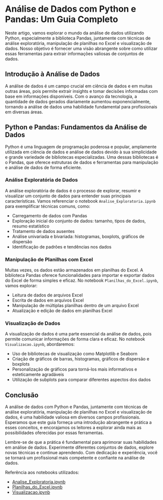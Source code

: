 # Análise de Dados com Python e Pandas: Um Guia Completo

Neste artigo, vamos explorar o mundo da análise de dados utilizando Python, especialmente a biblioteca Pandas, juntamente com técnicas de análise exploratória, manipulação de planilhas no Excel e visualização de dados. Nosso objetivo é fornecer uma visão abrangente sobre como utilizar essas ferramentas para extrair informações valiosas de conjuntos de dados.

## Introdução à Análise de Dados

A análise de dados é um campo crucial em ciência de dados e em muitas outras áreas, pois permite extrair insights e tomar decisões informadas com base em informações disponíveis. Com o avanço da tecnologia, a quantidade de dados gerados diariamente aumentou exponencialmente, tornando a análise de dados uma habilidade fundamental para profissionais em diversas áreas.

## Python e Pandas: Fundamentos da Análise de Dados

Python é uma linguagem de programação poderosa e popular, amplamente utilizada em ciência de dados e análise de dados devido à sua simplicidade e grande variedade de bibliotecas especializadas. Uma dessas bibliotecas é o Pandas, que oferece estruturas de dados e ferramentas para manipulação e análise de dados de forma eficiente.

### Análise Exploratória de Dados

A análise exploratória de dados é o processo de explorar, resumir e visualizar um conjunto de dados para entender suas principais características. Vamos referenciar o notebook `Analise_Exploratoria.ipynb` para exemplificar técnicas comuns, como:

- Carregamento de dados com Pandas
- Exploração inicial do conjunto de dados: tamanho, tipos de dados, resumo estatístico
- Tratamento de dados ausentes
- Análise univariada e bivariada: histogramas, boxplots, gráficos de dispersão
- Identificação de padrões e tendências nos dados

### Manipulação de Planilhas com Excel

Muitas vezes, os dados estão armazenados em planilhas do Excel. A biblioteca Pandas oferece funcionalidades para importar e exportar dados do Excel de forma simples e eficaz. No notebook `Planilhas_do_Excel.ipynb`, vamos explorar:

- Leitura de dados de arquivos Excel
- Escrita de dados em arquivos Excel
- Manipulação de múltiplas planilhas dentro de um arquivo Excel
- Atualização e edição de dados em planilhas Excel

### Visualização de Dados

A visualização de dados é uma parte essencial da análise de dados, pois permite comunicar informações de forma clara e eficaz. No notebook `Visualizacao.ipynb`, abordaremos:

- Uso de bibliotecas de visualização como Matplotlib e Seaborn
- Criação de gráficos de barras, histogramas, gráficos de dispersão e boxplots
- Personalização de gráficos para torná-los mais informativos e esteticamente agradáveis
- Utilização de subplots para comparar diferentes aspectos dos dados

## Conclusão

A análise de dados com Python e Pandas, juntamente com técnicas de análise exploratória, manipulação de planilhas no Excel e visualização de dados, é uma habilidade valiosa em diversos campos profissionais. Esperamos que este guia forneça uma introdução abrangente e prática a esses conceitos, e encorajamos os leitores a explorar ainda mais as possibilidades oferecidas por essas ferramentas.

Lembre-se de que a prática é fundamental para aprimorar suas habilidades em análise de dados. Experimente diferentes conjuntos de dados, explore novas técnicas e continue aprendendo. Com dedicação e experiência, você se tornará um profissional mais competente e confiante na análise de dados.

Referência aos notebooks utilizados:
- [Analise_Exploratoria.ipynb](https://github.com/wellington90/Analise-de-dados-com-Python-e-Pandas/blob/main/Analise_Exploratoria.ipynb)
- [Planilhas_do_Excel.ipynb](https://github.com/wellington90/Analise-de-dados-com-Python-e-Pandas/blob/main/Planilhas_do_Excel.ipynb)
- [Visualizacao.ipynb](https://github.com/wellington90/Analise-de-dados-com-Python-e-Pandas/blob/main/Visualizacao.ipynb)
